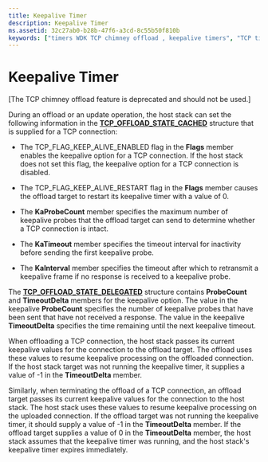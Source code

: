```yaml
---
title: Keepalive Timer
description: Keepalive Timer
ms.assetid: 32c27ab0-b28b-47f6-a3cd-8c55b50f810b
keywords: ["timers WDK TCP chimney offload , keepalive timers", "TCP timers WDK TCP chimney offload , keepalive timers", "keepalive timers WDK TCP chimney offload"]
---
```


# Keepalive Timer


\[The TCP chimney offload feature is deprecated and should not be used.\]

During an offload or an update operation, the host stack can set the following information in the [**TCP\_OFFLOAD\_STATE\_CACHED**](https://msdn.microsoft.com/library/windows/hardware/ff570937) structure that is supplied for a TCP connection:

-   The TCP\_FLAG\_KEEP\_ALIVE\_ENABLED flag in the **Flags** member enables the keepalive option for a TCP connection. If the host stack does not set this flag, the keepalive option for a TCP connection is disabled.

-   The TCP\_FLAG\_KEEP\_ALIVE\_RESTART flag in the **Flags** member causes the offload target to restart its keepalive timer with a value of 0.

-   The **KaProbeCount** member specifies the maximum number of keepalive probes that the offload target can send to determine whether a TCP connection is intact.

-   The **KaTimeout** member specifies the timeout interval for inactivity before sending the first keepalive probe.

-   The **KaInterval** member specifies the timeout after which to retransmit a keepalive frame if no response is received to a keepalive probe.

The [**TCP\_OFFLOAD\_STATE\_DELEGATED**](https://msdn.microsoft.com/library/windows/hardware/ff570939) structure contains **ProbeCount** and **TimeoutDelta** members for the keepalive option. The value in the keepalive **ProbeCount** specifies the number of keepalive probes that have been sent that have not received a response. The value in the keepalive **TimeoutDelta** specifies the time remaining until the next keepalive timeout.

When offloading a TCP connection, the host stack passes its current keepalive values for the connection to the offload target. The offload uses these values to resume keepalive processing on the offloaded connection. If the host stack target was not running the keepalive timer, it supplies a value of -1 in the **TimeoutDelta** member.

Similarly, when terminating the offload of a TCP connection, an offload target passes its current keepalive values for the connection to the host stack. The host stack uses these values to resume keepalive processing on the uploaded connection. If the offload target was not running the keepalive timer, it should supply a value of -1 in the **TimeoutDelta** member. If the offload target supplies a value of 0 in the **TimeoutDelta** member, the host stack assumes that the keepalive timer was running, and the host stack's keepalive timer expires immediately.

 

 





